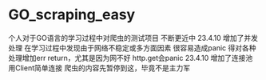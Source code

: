 # GO_scraping_easy
个人对于GO语言的学习过程中对爬虫的测试项目
不断更近中
23.4.10 增加了并发处理 在学习过程中发现由于网络不稳定或多方面因素 很容易造成panic 得对各种处理增加err return，尤其是因为网不好 http.get会panic
23.4.10 增加了连接池 用Client简单连接 爬虫的内容先暂停到这，毕竟不是主力军 
